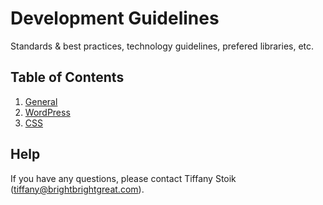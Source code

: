 # Development Guidelines

Standards & best practices, technology guidelines, prefered libraries, etc.

## Table of Contents
1. [General](/general)
2. [WordPress](/wordpress)
3. [CSS](/css)

## Help

If you have any questions, please contact Tiffany Stoik ([tiffany@brightbrightgreat.com](mailto:tiffany@brightbrightgreat.com)).
